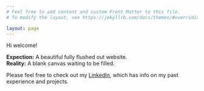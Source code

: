 ```yaml
---
# Feel free to add content and custom Front Matter to this file.
# To modify the layout, see https://jekyllrb.com/docs/themes/#overriding-theme-defaults

layout: page
---
```


Hi welcome!

**Expection:** A beautiful fully flushed out website. <br>
**Reality:** A blank canvas waiting to be filled. <br>

Please feel free to check out my <a href="http://www.linkedin.com/in/amyh1608">LinkedIn</a>, which has info on my past experience and projects. 
